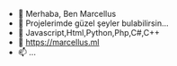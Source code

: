 - 👋 Merhaba, Ben Marcellus
- 👀 Projelerimde güzel şeyler bulabilirsin...
- 🌱 Javascript,Html,Python,Php,C#,C++
- 💞️ https://marcellus.ml
- 📫  ...

<!---
KaptanMami/KaptanMami is a ✨ special ✨ repository because its `README.md` (this file) appears on your GitHub profile.
You can click the Preview link to take a look at your changes.
--->
